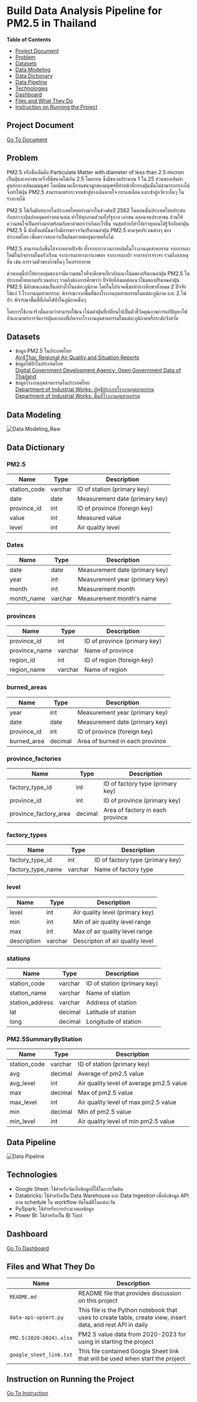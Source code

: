 # Build Data Analysis Pipeline for PM2.5 in Thailand

**Table of Contents**

* [Project Document](#project-document)
* [Problem](#problem)
* [Datasets](#datasets)
* [Data Modeling](#data-modeling)
* [Data Dictionary](#data-dictionary)
* [Data Pipeline](#data-pipeline)
* [Technologies](#technologies)
* [Dashboard](#dashboard)
* [Files and What They Do](#files-and-what-they-do)
* [Instruction on Running the Project](#instruction-on-running-the-project)

## Project Document
[Go To Document](Document_final_project.pdf)

## Problem

PM2.5 หรือชื่อเต็มคือ Particulate Matter with diameter of less than 2.5 micron เป็นฝุ่นละอองขนาดจิ๋วที่มีขนาดไม่เกิน 2.5 ไมครอน ซึ่งมีขนาดประมาณ 1 ใน 25 ส่วนของเส้นผ่าศูนย์กลางเส้นผมมนุษย์ โดยมีขนาดเล็กจนขนจมูกของมนุษย์ที่ทำหน้าที่กรองฝุ่นนั้นไม่สามารถกรองได้ จึงทำให้ฝุ่น PM2.5 สามารถแพร่กระจายเข้าสู่ทางเดินหายใจ กระแสเลือด และเข้าสู่อวัยวะอื่นๆ ในร่างกายได้

PM2.5 ได้เริ่มมีบทบาทในประเทศไทยอย่างมากในช่วงต้นปี 2562 ในตอนนั้นประเทศไทยประสบกับสภาวะฝุ่นปกคลุมอย่างหนาแน่น ทำให้ทุกภาคส่วนทั้งรัฐบาล เอกชน ตลอดจนประชาชน ล้วนให้ความสนใจเป็นอย่างมากพร้อมกับหาคำตอบว่าเกิดอะไรขึ้น จนสุดท้ายก็ทำให้เราทุกคนได้รู้จักกับค่าฝุ่น PM2.5 นี้ นับตั้งแต่นั้นมาจึงมีการตรวจวัดปริมาณค่าฝุ่น PM2.5 ตามจุดบริเวณต่างๆ ของประเทศไทย เพื่อตรวจสอบว่าเป็นอันตรายต่อสุขภาพหรือไม่

PM2.5 สามารถเกิดขึ้นได้จากหลายปัจจัย ทั้งจากกระบวนการผลิตในโรงงานอุตสาหกรรม จากการเผาไหม้ในกิจกรรมในครัวเรือน จากการเผาทางการเกษตร จากการเผาป่า จาการการจราจร รวมถึงสาเหตุอื่น เช่น การรวมตัวของก๊าซอื่นๆ ในบรรยากาศ 

ด้วยเหตุนี้ทำให้ทางกลุ่มของเรามีความสนใจที่จะศึกษาเกี่ยวกับแนวโน้มของปริมาณค่าฝุ่น PM2.5 ในประเทศไทยตามบริเวณต่างๆ รวมถึงต้องการศึกษาว่า ปัจจัยที่ส่งผลต่อแนวโน้มของปริมาณค่าฝุ่น PM2.5 มีลักษณะเด่นเป็นอย่างไรในแต่ละภูมิภาค โดยในโปรเจคนี้ขอทำการศึกษาทั้งหมด 2 ปัจจัย ได้แก่ 1.โรงงานอุตสาหกรรม: พิจารณาจากพื้นที่ของโรงงานอุตสาหกรรมในแต่ละภูมิภาค และ 2.ไฟป่า: พิจารณาพื้นที่ที่เกิดไฟป่าในภูมิภาคนั้นๆ

โดยการใช้งานจริงนั้นคาดว่าสามารถใช้แนวโน้มค่าฝุ่นที่เปลี่ยนไปเป็นตัวชี้วัดคุณภาพการแก้ปัญหาไฟป่าและมาตรการจัดการฝุ่นละอองที่เกิดจากโรงงานอุตสาหกรรมในแต่ละภูมิภาคหรือระดับจังหวัด


## Datasets

* ข้อมูล PM2.5 ในประเทศไทย
  <br /> [Air4Thai: Regional Air Quality and Situation Reports](http://www.air4thai.com/webV3/#/History) 
* ข้อมูลไฟป่าในประเทศไทย
  <br /> [Digital Government Development Agency:  Open Government Data of Thailand](https://data.go.th/dataset/gdpublish-fire1) 
* ข้อมูลโรงงานอุตสาหกรรมในประเทศไทย
  <br /> [Department of Industrial Works:  บัญชีประเภทโรงงานอุตสาหกรรม](https://www.diw.go.th/datahawk/factype.php)
  <br /> [Department of Industrial Works:  พื้นที่โรงงานอุตสาหกรรม](https://www.diw.go.th/datahawk/factype.php)

## Data Modeling
![Data Modeling_Raw](data_model_raw.png)


## Data Dictionary

### PM2.5

| Name | Type | Description |
| - | - | - |
| station_code | varchar | ID of station (primary key) |
| date | date | Measurement date (primary key) |
| province_id | int | ID of province (foreign key) |
| value | int | Measured value |
| level | int | Air quality level |

### Dates

| Name | Type | Description |
| - | - | - |
| date | date | Measurement date (primary key) |
| year | int | Measurement year (primary key) |
| month | int | Measurement month |
| month_name | varchar | Measurement month's name |

### provinces

| Name | Type | Description |
| - | - | - | 		
| province_id | int | ID of province (primary key) |
| province_name | varchar | Name of province |
| region_id | int | ID of region (foreign key) |
| region_name | varchar | Name of region |

### burned_areas

| Name | Type | Description |
| - | - | - | 		
| year | int | Measurement year (primary key) |
| date | date | Measurement date (primary key) |
| province_id | int | ID of province (foreign key) |
| burned_area | decimal | Area of burned in each province |

### province_factories 

| Name | Type | Description |
| - | - | - | 		
| factory_type_id | int | ID of factory type (primary key) |
| province_id | int | ID of province (primary key) |
| province_factory_area | decimal | Area of factory in each province |

### factory_types

| Name | Type | Description | 	
| - | - | - | 		
| factory_type_id | int | ID of factory type (primary key) |
| factory_type_name | varchar | Name of factory type |

### level

| Name | Type | Description |
| - | - | - |
| level | int | Air quality level (primary key) |
| min | int | Min of air quality level range |
| max | int | Max of air quality level range |
| description | varchar | Descripton of air quality level |

### stations

| Name | Type | Description |
| - | - | - |
| station_code | varchar | ID of station (primary key) |
| station_name | varchar | Name of station |
| station_address | varchar | Address of station |
| lat | decimal | Latitude of station |
| long | decimal | Longitude of station |

### PM2.5SummaryByStation

| Name | Type | Description |
| - | - | - | 		
| station_code | varchar | ID of station (primary key) |
| avg | decimal | Average of pm2.5 value |
| avg_level | int | Air quality level of average pm2.5 value |
| max | decimal | Max of pm2.5 value |
| max_level | int | Air quality level of max pm2.5 value |
| min | decimal | Min of pm2.5 value |
| min_level | int | Air quality level of min pm2.5 value |


## Data Pipeline
![Data Pipeline](data_pipeline.jpg)



## Technologies

* Google Sheet: ใช้สำหรับจัดเก็บข้อมูลที่ใช้ในการเริ่มต้น
* Databricks: ใช้สำหรับเป็น Data Warehouse และ Data Ingestion เพื่อดึงข้อมูล API ตาม schedule ใน workflow อัตโนมัติในแต่ละวัน
* PySpark: ใช้สำหรับการประมวลผลข้อมูล
* Power BI:  ใช้สำหรับเป็น BI Tool

## Dashboard
[Go To Dashboard](https://app.powerbi.com/links/ivZ5SWlCVO?ctid=f90c4647-886f-4b4c-b2eb-555df9ec4e81&pbi_source=linkShare)


  
## Files and What They Do

| Name | Description |
| ------- | --------------- |
| `README.md` | README file that provides discussion on this project |
| `data-api-upsert.py` | This file is the Python notebook that uses to create table, create view, insert data, and rest API in daily |
| `PM2.5(2020-2024).xlsx` | PM2.5 value data from 2020-2023 for using in starting the project |
| `google_sheet_link.txt` |  This file contained Google Sheet link that will be used when start the project |

## Instruction on Running the Project
[Go To Instruction](Instruction.pdf)



